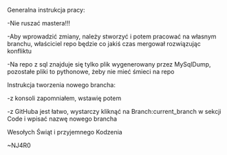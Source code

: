 Generalna instrukcja pracy:

-Nie ruszać mastera!!!

-Aby wprowadzić zmiany, należy stworzyć i potem pracować na własnym branchu, właściciel repo będzie co jakiś czas mergował rozwiązując konfliktu

-Na repo z sql znajduje się tylko plik wygenerowany przez MySqlDump, pozostałe pliki to pythonowe, żeby nie mieć śmieci na repo


Instrukcja tworzenia nowego brancha:

-z konsoli zapomniałem, wstawię potem

-z GitHuba jest łatwo, wystarczy kliknąć na Branch:current_branch w sekcji Code i wpisać nazwę nowego brancha



Wesołych Świąt i przyjemnego Kodzenia

~NJ4R0
